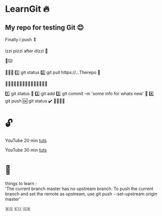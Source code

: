 # LearnGit 🔥
## My repo for testing Git 😊

Finally I push 🏌️

izzi pizzi after dizzi 💫


🐙⌨️

👨🏼‍💻
1️⃣ git status
2️⃣ git pull  https://...Therepo 🐙

👨🏼‍💻👨🏼‍💻👨🏼‍💻👨🏼‍💻👨🏼‍💻

1️⃣ git status 🔴
2️⃣ git add
3️⃣ git commit -m 'some info for whats new' 🐙
4️⃣ git push
🆗 git status ✔️
👨🏼‍💻💤



# 🔓
YouTube 20 min [tuts](https://youtu.be/0fKg7e37bQE)  

YouTube 30 min [tuts](https://www.youtube.com/watch?v=SWYqp7iY_Tc&list=PLAlYo9rrKRZZklDqONgpKCaTmB_We1fCC&index=4&t=0s)


# 🌊  

things to learn :  
'The current branch master has no upstream branch.
To push the current branch and set the remote as upstream, use
git push --set-upstream origin master'







🇧🇬 🇪🇺 🇬🇧